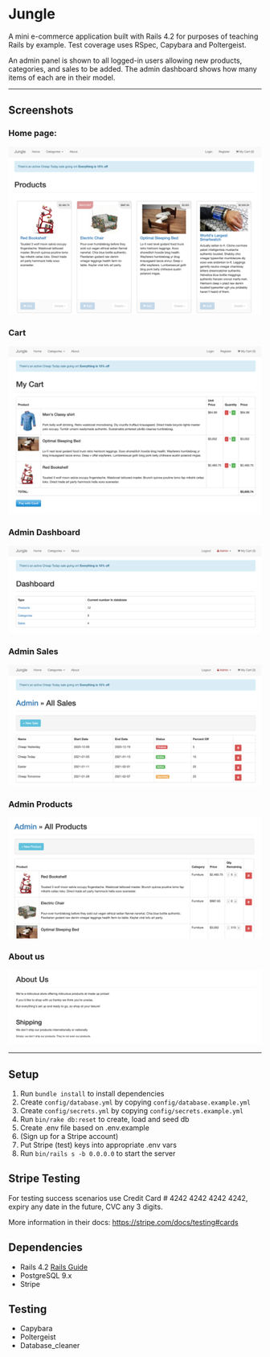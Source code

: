 # Jungle

A mini e-commerce application built with Rails 4.2 for purposes of teaching Rails by example. Test coverage uses RSpec, Capybara and Poltergeist.

An admin panel is shown to all logged-in users allowing new products, categories, and sales to be added. The admin dashboard shows how many items of each are in their model. 

-------------
## Screenshots

### Home page:
!["Home page"](https://github.com/mradamt/jungle-rails/blob/master/docs/Home_page.png)

### Cart
!["Cart"](https://github.com/mradamt/jungle-rails/blob/master/docs/Cart.png)

### Admin Dashboard
!["Admin Dashboard"](https://github.com/mradamt/jungle-rails/blob/master/docs/Admin_Dashboard.png)

### Admin Sales
!["Admin Sales"](https://github.com/mradamt/jungle-rails/blob/master/docs/Admin_Sales.png)

### Admin Products
!["Admin Products"](https://github.com/mradamt/jungle-rails/blob/master/docs/Admin_Products.png)

### About us
!["About us"](https://github.com/mradamt/jungle-rails/blob/master/docs/About_us.png)

--------

## Setup

1. Run `bundle install` to install dependencies
2. Create `config/database.yml` by copying `config/database.example.yml`
3. Create `config/secrets.yml` by copying `config/secrets.example.yml`
4. Run `bin/rake db:reset` to create, load and seed db
5. Create .env file based on .env.example
6. (Sign up for a Stripe account)
7. Put Stripe (test) keys into appropriate .env vars
8. Run `bin/rails s -b 0.0.0.0` to start the server

## Stripe Testing

For testing success scenarios use Credit Card # 4242 4242 4242 4242, expiry any date in the future, CVC any 3 digits. 

More information in their docs: <https://stripe.com/docs/testing#cards>

## Dependencies

* Rails 4.2 [Rails Guide](http://guides.rubyonrails.org/v4.2/)
* PostgreSQL 9.x
* Stripe

## Testing
* Capybara
* Poltergeist
* Database_cleaner
